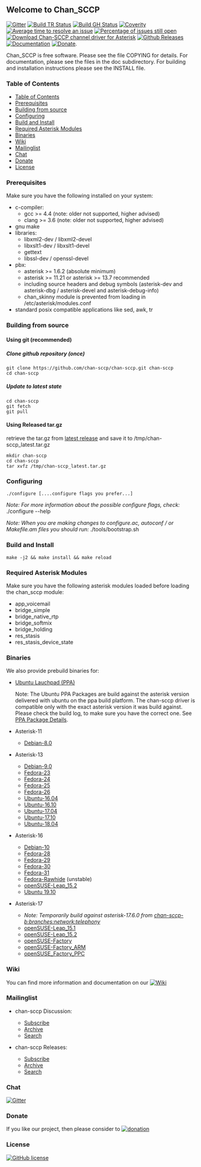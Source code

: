 ## Welcome to Chan_SCCP

[![Gitter](https://badges.gitter.im/chan-sccp/chan-sccp.svg)](https://gitter.im/chan-sccp/chan-sccp?utm_source=badge&utm_medium=badge&utm_campaign=pr-badge)
[![Build TR Status](http://img.shields.io/travis/chan-sccp/chan-sccp.svg?style=flat&branch=develop)](https://travis-ci.org/chan-sccp/chan-sccp)
[![Build GH Status](https://github.com/chan-sccp/chan-sccp/workflows/CI/badge.svg)](https://github.com/chan-sccp/chan-sccp/actions?query=workflow%3ACI)
[![Coverity](https://img.shields.io/coverity/scan/8656.svg)](https://scan.coverity.com/projects/chan-sccp)
[![Average time to resolve an issue](http://isitmaintained.com/badge/resolution/chan-sccp/chan-sccp.svg)](https://github.com/chan-sccp/chan-sccp/issues "Average time to resolve an issue")
[![Percentage of issues still open](http://isitmaintained.com/badge/open/chan-sccp/chan-sccp.svg)](https://github.com/chan-sccp/chan-sccp/issues?utf8=✓&q=is%3Aopen+is%3Aissue+-label%3Aenhancement+ "Percentage of issues still open")
[![Download Chan-SCCP channel driver for Asterisk](https://img.shields.io/sourceforge/dt/chan-sccp-b.svg)](https://github.com/chan-sccp/chan-sccp/releases/latest)
[![Github Releases](https://img.shields.io/github/release/chan-sccp/chan-sccp.svg)](https://github.com/chan-sccp/chan-sccp/releases)
[![Documentation](https://img.shields.io/badge/docs-wiki-blue.svg)](https://github.com/chan-sccp/chan-sccp/wiki)
[![Donate](https://img.shields.io/badge/paypal-donate-yellow.svg)](https://www.paypal.com/cgi-bin/webscr?item_name=Donation+to+Chan-SCCP+channel+driver+for+Asterisk&locale.x=en_US&cmd=_donations&business=chan.sccp.b.pp%40gmail.com).

<!--
[![Github Issues](https://img.shields.io/github/issues/chan-sccp/chan-sccp/bug.svg)](https://github.com/chan-sccp/chan-sccp/issues)
-->

Chan_SCCP is free software. Please see the file COPYING for details.
For documentation, please see the files in the doc subdirectory.
For building and installation instructions please see the INSTALL file.

### Table of Contents

* [Table of Contents](#table-of-contents)
* [Prerequisites](#Prerequisites)
* [Building from source](#Building-from-source)
* [Configuring](#Configuring)
* [Build and Install](#Build-and-Install)
* [Required Asterisk Modules](#Required-Asterisk-Modules)
* [Binaries](#Binaries)
* [Wiki](#Wiki)
* [Mailinglist](#Mailinglist)
* [Chat](#Chat)
* [Donate](#Donate)
* [License](#License)

### Prerequisites
Make sure you have the following installed on your system:
- c-compiler:
  - gcc >= 4.4  (note: older not supported, higher advised)
  - clang >= 3.6  (note: older not supported, higher advised)
- gnu make
- libraries:
  - libxml2-dev / libxml2-devel
  - libxslt1-dev / libxslt1-devel
  - gettext
  - libssl-dev / openssl-devel
- pbx:
  - asterisk >= 1.6.2 (absolute minimum)
  - asterisk >= 11.21 or asterisk >= 13.7 recommended
  - including source headers and debug symbols (asterisk-dev and asterisk-dbg / asterisk-devel and asterisk-debug-info)
  - chan_skinny module is prevented from loading in /etc/asterisk/modules.conf
- standard posix compatible applications like sed, awk, tr

### Building from source
#### Using git (recommended)
##### Clone github repository (once)
    git clone https://github.com/chan-sccp/chan-sccp.git chan-sccp
    cd chan-sccp

##### Update to latest state
    cd chan-sccp
    git fetch
    git pull

#### Using Released tar.gz
retrieve the tar.gz from [latest release](https://github.com/chan-sccp/chan-sccp/releases/latest) and save it to /tmp/chan-sccp_latest.tar.gz

    mkdir chan-sccp
    cd chan-sccp
    tar xvfz /tmp/chan-sccp_latest.tar.gz

### Configuring
    ./configure [....configure flags you prefer...]

_Note: For more information about the possible configure flags, check:_
    ./configure --help 

_Note: When you are making changes to configure.ac, autoconf / or Makefile.am files you should run:_
    ./tools/bootstrap.sh

### Build and Install
    make -j2 && make install && make reload

### Required Asterisk Modules

Make sure you have the following asterisk modules loaded before loading the chan_sccp
module:
 - app_voicemail
 - bridge_simple
 - bridge_native_rtp
 - bridge_softmix
 - bridge_holding
 - res_stasis
 - res_stasis_device_state

### Binaries
We also provide prebuild binaries for:
- [Ubuntu Lauchpad (PPA)](https://launchpad.net/~chan-sccp-b/+archive/ubuntu/ppa)

  Note: The Ubuntu PPA Packages are build against the asterisk version delivered with ubuntu on the ppa build platform. The chan-sccp driver
  is compatible only with the exact asterisk version it was build against. Please check the build log, to make sure you have the correct one.
  See [PPA Package Details](https://launchpad.net/~chan-sccp-b/+archive/ubuntu/ppa/+packages).
- Asterisk-11
  - [Debian-8.0](https://download.opensuse.org/repositories/home:/chan-sccp-b:/asterisk-11/Debian_8.0/)
- Asterisk-13
  - [Debian-9.0](https://download.opensuse.org/repositories/home:/chan-sccp-b:/asterisk-13/Debian_9.0/)
  - [Fedora-23](https://download.opensuse.org/repositories/home:/chan-sccp-b:/asterisk-13/Fedora_23/)
  - [Fedora-24](https://download.opensuse.org/repositories/home:/chan-sccp-b:/asterisk-13/Fedora_24/)
  - [Fedora-25](https://download.opensuse.org/repositories/home:/chan-sccp-b:/asterisk-13/Fedora_25/)
  - [Fedora-26](https://download.opensuse.org/repositories/home:/chan-sccp-b:/asterisk-13/Fedora_26/)
  - [Ubuntu-16.04](https://download.opensuse.org/repositories/home:/chan-sccp-b:/asterisk-13/xUbuntu_16.04/)
  - [Ubuntu-16.10](https://download.opensuse.org/repositories/home:/chan-sccp-b:/asterisk-13/xUbuntu_16.10/)
  - [Ubuntu-17.04](https://download.opensuse.org/repositories/home:/chan-sccp-b:/asterisk-13/xUbuntu_17.04/)
  - [Ubuntu-17.10](https://download.opensuse.org/repositories/home:/chan-sccp-b:/asterisk-13/xUbuntu_17.10/)
  - [Ubuntu-18.04](https://download.opensuse.org/repositories/home:/chan-sccp-b:/asterisk-13/xUbuntu_18.04/)
- Asterisk-16
  - [Debian-10](https://download.opensuse.org/repositories/home:/chan-sccp-b:/asterisk-16/Debian_10/)
  - [Fedora-28](https://download.opensuse.org/repositories/home:/chan-sccp-b:/asterisk-16/Fedora_28/)
  - [Fedora-29](https://download.opensuse.org/repositories/home:/chan-sccp-b:/asterisk-16/Fedora_29/)
  - [Fedora-30](https://download.opensuse.org/repositories/home:/chan-sccp-b:/asterisk-16/Fedora_30/)
  - [Fedora-31](https://download.opensuse.org/repositories/home:/chan-sccp-b:/asterisk-16/Fedora_31/)
  - [Fedora-Rawhide](https://download.opensuse.org/repositories/home:/chan-sccp-b:/asterisk-16/Fedora_Rawhide/) (unstable)
  - [openSUSE-Leap_15.2](https://download.opensuse.org/repositories/home:/chan-sccp-b:/asterisk-16/openSUSE_Leap_15.2/)
  - [Ubuntu 19.10](https://download.opensuse.org/repositories/home:/chan-sccp-b:/asterisk-16/xUbuntu_19.10)
- Asterisk-17
  - _Note: Temporarily build against asterisk-17.6.0 from [chan-sccp-b:branches:network:telephony](https://download.opensuse.org/repositories/home:/chan-sccp-b:/branches:/network:/telephony/)_
  - [openSUSE-Leap_15.1](https://download.opensuse.org/repositories/home:/chan-sccp-b:/asterisk-17/openSUSE_Leap_15.1/)
  - [openSUSE-Leap_15.2](https://download.opensuse.org/repositories/home:/chan-sccp-b:/asterisk-17/openSUSE_Leap_15.2/)
  - [openSUSE-Factory](https://download.opensuse.org/repositories/home:/chan-sccp-b:/asterisk-17/openSUSE_Factory/)
  - [openSUSE-Factory_ARM](https://download.opensuse.org/repositories/home:/chan-sccp-b:/asterisk-17/openSUSE_Factory_ARM/)
  - [openSUSE_Factory_PPC](https://download.opensuse.org/repositories/home:/chan-sccp-b:/asterisk-17/openSUSE_Factory_PPC/)

### Wiki
You can find more information and documentation on our [![Wiki](https://img.shields.io/badge/Wiki-new-blue.svg)](https://github.com/chan-sccp/chan-sccp/wiki/)

### Mailinglist

- chan-sccp Discussion: 
  - [Subscribe](https://lists.sourceforge.net/lists/listinfo/chan-sccp-b-discussion)
  - [Archive](https://sourceforge.net/p/chan-sccp-b/mailman/chan-sccp-b-discussion)
  - [Search](https://sourceforge.net/p/chan-sccp-b/mailman/search/?mail_list=chan-sccp-b-discussion) 

- chan-sccp Releases: 
  - [Subscribe](https://lists.sourceforge.net/lists/listinfo/chan-sccp-b-releases)
  - [Archive](https://sourceforge.net/p/chan-sccp-b/mailman/chan-sccp-b-releases)
  - [Search](https://sourceforge.net/p/chan-sccp-b/mailman/search/?mail_list=chan-sccp-b-releases) 
  
### Chat
[![Gitter](https://badges.gitter.im/chan-sccp/chan-sccp.svg)](https://gitter.im/chan-sccp/chan-sccp?utm_source=badge&utm_medium=badge&utm_campaign=pr-badge)

### Donate
If you like our project, then please consider to 
[![donation](https://www.paypalobjects.com/webstatic/en_US/btn/btn_donate_pp_142x27.png)](https://www.paypal.com/cgi-bin/webscr?item_name=Donation+to+Chan-SCCP+channel+driver+for+Asterisk&locale.x=en_US&cmd=_donations&business=chan.sccp.b.pp%40gmail.com)

### License
[![GitHub license](https://img.shields.io/badge/license-GPL-blue.svg)](https://raw.githubusercontent.com/chan-sccp/chan-sccp/master/LICENSE)
